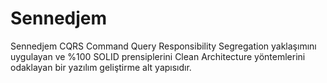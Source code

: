 # Sennedjem
Sennedjem CQRS Command Query Responsibility Segregation yaklaşımını uygulayan ve %100 SOLID prensiplerini Clean Architecture yöntemlerini odaklayan bir yazılım geliştirme alt yapısıdır.
